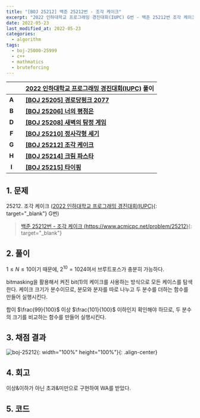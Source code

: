 ```yaml
---
title: "[BOJ 25212] 백준 25212번 - 조각 케이크"
excerpt: "2022 인하대학교 프로그래밍 경진대회(IUPC) G번 - 백준 25212번 조각 케이크 풀이"
date: 2022-05-23
last_modified_at: 2022-05-23
categories:
  - algorithm
tags:
  - boj-25000-25999
  - c++
  - mathmatics
  - bruteforcing
---
```


|||[2022 인하대학교 프로그래밍 경진대회(IUPC)](https://burningfalls.github.io/contest/iupc-baekjoon-contest/) 풀이|
|:---:|:---:|:---|
|**A**||**[[BOJ 25205] 경로당펑크 2077](https://burningfalls.github.io/algorithm/boj-25205/)**|
|**B**||**[[BOJ 25206] 너의 평점은](https://burningfalls.github.io/algorithm/boj-25206/)**|
|**D**||**[[BOJ 25208] 새벽의 탐정 게임](https://burningfalls.github.io/algorithm/boj-25208/)**|
|**F**||**[[BOJ 25210] 정사각형 세기](https://burningfalls.github.io/algorithm/boj-25210/)**|
|**G**||**[[BOJ 25212] 조각 케이크](https://burningfalls.github.io/algorithm/boj-25212/)**|
|**H**||**[[BOJ 25214] 크림 파스타](https://burningfalls.github.io/algorithm/boj-25214/)**|
|**I**||**[[BOJ 25215] 타이핑](https://burningfalls.github.io/algorithm/boj-25215/)**|

## 1. 문제
$25212$. 조각 케이크 ([2022 인하대학교 프로그래밍 경진대회(IUPC)](https://burningfalls.github.io/contest/iupc-baekjoon-contest/){: target="_blank"} G번)

> [백준 25212번 - 조각 케이크 (https://www.acmicpc.net/problem/25212)](https://www.acmicpc.net/problem/25212){: target="_blank"}

## 2. 풀이

$1\leq N \leq 10$이기 때문에, $2^10=1024$여서 브루트포스가 충분히 가능하다.

bitmasking을 활용해서 켜진 bit(1)의 케이크를 사용하는 방식으로 모든 케이스를 탐색한다. 케이크 크기가 분수이므로, 분모와 분자를 따로 나누고 두 분수를 더하는 함수를 만들어 실행시킨다.

합이 $\frac{99}{100}$ 이상 $\frac{101}{100}$ 이하인지 확인해야 하므로, 두 분수의 크기를 비교하는 함수를 만들어 실행시킨다. 

## 3. 채점 결과

![boj-25212](https://user-images.githubusercontent.com/30232837/169728475-b486e171-cc7f-4315-8a38-ed75b9f7aaf9.png "boj-25212"){: width="100%" height="100%"}{: .align-center}

## 4. 회고

이상&이하가 아닌 초과&미만으로 구현하여 WA를 받았다.

## 5. 코드

<script src="https://gist.github.com/BurningFalls/fade0b3335cd155b5522fc74e83667fc.js"></script>